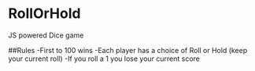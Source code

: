 # RollOrHold
JS powered Dice game

##Rules
-First to 100 wins
-Each player has a choice of Roll or Hold (keep your current roll)
-If you roll a 1 you lose your current score
